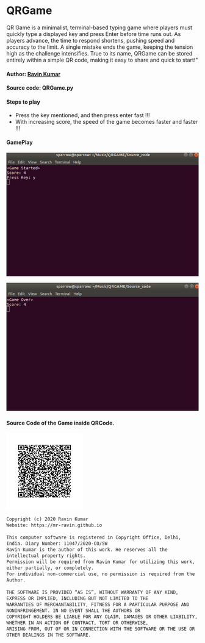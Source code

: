 # QRGame
QR Game is a minimalist, terminal-based typing game where players must quickly type a displayed key and press Enter before time runs out. As players advance, the time to respond shortens, pushing speed and accuracy to the limit. A single mistake ends the game, keeping the tension high as the challenge intensifies. True to its name, QRGame can be stored entirely within a simple QR code, making it easy to share and quick to start!"

#### Author: [Ravin Kumar](https://mr-ravin.github.io)

#### Source code: QRGame.py

#### Steps to play

- Press the key mentioned, and then press enter fast !!!
- With increasing score, the speed of the game becomes faster and faster !!!

#### GamePlay
![game start](https://github.com/mr-ravin/QRGame/blob/master/QRGame_start.png)

![game over](https://github.com/mr-ravin/QRGame/blob/master/QRGame_over.png)

#### Source Code of the Game inside QRCode.
![game qrcode](https://github.com/mr-ravin/QRGame/blob/master/QRGame.png)

```
Copyright (c) 2020 Ravin Kumar
Website: https://mr-ravin.github.io

This computer software is registered in Copyright Office, Delhi, India. Diary Number: 11047/2020-CO/SW
Ravin Kumar is the author of this work. He reserves all the intellectual property rights. 
Permission will be required from Ravin Kumar for utilizing this work, either partially, or completely.
For individual non-commercial use, no permission is required from the Author.

THE SOFTWARE IS PROVIDED “AS IS”, WITHOUT WARRANTY OF ANY KIND, EXPRESS OR IMPLIED, INCLUDING BUT NOT LIMITED TO THE 
WARRANTIES OF MERCHANTABILITY, FITNESS FOR A PARTICULAR PURPOSE AND NONINFRINGEMENT. IN NO EVENT SHALL THE AUTHORS OR 
COPYRIGHT HOLDERS BE LIABLE FOR ANY CLAIM, DAMAGES OR OTHER LIABILITY, WHETHER IN AN ACTION OF CONTRACT, TORT OR OTHERWISE, 
ARISING FROM, OUT OF OR IN CONNECTION WITH THE SOFTWARE OR THE USE OR OTHER DEALINGS IN THE SOFTWARE.
```

